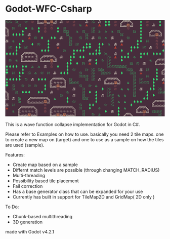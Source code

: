 # Godot-WFC-Csharp

![ScreenShot](./Screenshots/screenshot1.png)

This is a wave function collapse implementation for Godot in C#.

Please refer to Examples on how to use. basically you need 2 tile maps. one to create a new map on (target) and one to use as a sample on how the tiles are used (sample).

Features:
- Create map based on a sample
- Differnt match levels are possible (through changing MATCH_RADIUS)
- Multi-threading
- Possibility based tile placement
- Fail correction
- Has a base generator class that can be expanded for your use
- Currently has built in support for TileMap2D and GridMap( 2D only )
  
To Do:
- Chunk-based multithreading
- 3D generation

made with Godot v4.2.1
